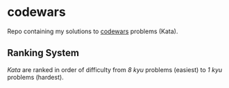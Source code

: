 # codewars
Repo containing my solutions to [codewars](https://www.codewars.com/) problems (Kata).

## Ranking System
*Kata* are ranked in order of difficulty from *8 kyu* problems (easiest) to *1 kyu* problems (hardest).
